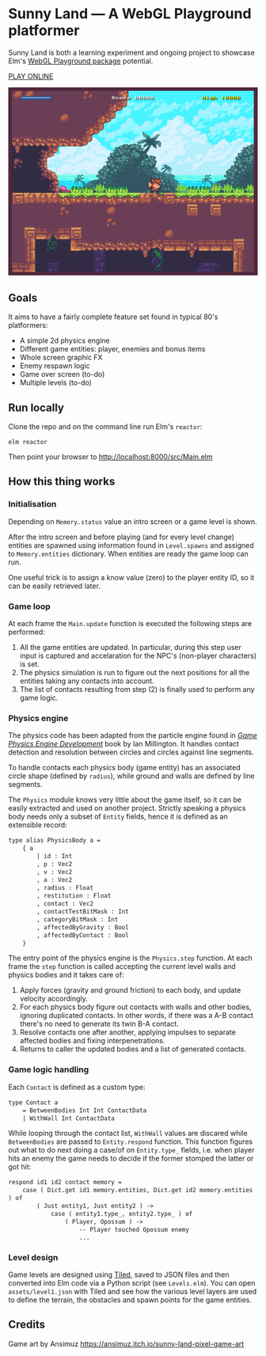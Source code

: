 # Sunny Land — A WebGL Playground platformer

Sunny Land is both a learning experiment and ongoing project to showcase Elm's [WebGL Playground package][1] potential.

[PLAY ONLINE][4]

![Sunny Land level](./assets/screenshot.png)

## Goals

It aims to have a fairly complete feature set found in typical 80's platformers:

- A simple 2d physics engine
- Different game entities: player, enemies and bonus items
- Whole screen graphic FX
- Enemy respawn logic
- Game over screen (to-do)
- Multiple levels (to-do)

## Run locally

Clone the repo and on the command line run Elm's `reactor`:

```
elm reactor
```

Then point your browser to <http://localhost:8000/src/Main.elm>

## How this thing works

### Initialisation

Depending on `Memory.status` value an intro screen or a game level is shown.

After the intro screen and before playing (and for every level change) entities are spawned using information found in `Level.spawns` and assigned to `Memory.entities` dictionary. When entities are ready the game loop can run.

One useful trick is to assign a know value (zero) to the player entity ID, so it can be easily retrieved later. 

### Game loop

At each frame the `Main.update` function is executed the following steps are performed:

1. All the game entities are updated. In particular, during this step user input is captured and accelaration for the NPC's (non-player characters) is set.
2. The physics simulation is run to figure out the next positions for all the entities taking any contacts into account.
3. The list of contacts resulting from step (2) is finally used to perform any game logic.

### Physics engine

The physics code has been adapted from the particle engine found in _[Game Physics Engine Development][2]_ book by Ian Millington. It handles contact detection and resolution between circles and circles against line segments.

To handle contacts each physics body (game entity) has an associated circle shape (defined by `radius`), while ground and walls are defined by line segments. 

The `Physics` module knows very little about the game itself, so it can be easily extracted and used on another project. Strictly speaking a physics body needs only a subset of `Entity` fields, hence it is defined as an extensible record:

```
type alias PhysicsBody a =
    { a
        | id : Int
        , p : Vec2
        , v : Vec2
        , a : Vec2
        , radius : Float
        , restitution : Float
        , contact : Vec2
        , contactTestBitMask : Int
        , categoryBitMask : Int
        , affectedByGravity : Bool
        , affectedByContact : Bool
    }
```

The entry point of the physics engine is the `Physics.step` function. At each frame the `step` function is called accepting the current level walls and physics bodies and it takes care of:

1. Apply forces (gravity and ground friction) to each body, and update velocity accordingly.
1. For each physics body figure out contacts with walls and other bodies, ignoring duplicated contacts. In other words, if there was a A-B contact there's no need to generate its twin B-A contact.
1. Resolve contacts one after another, applying impulses to separate affected bodies and fixing interpenetrations.
1. Returns to caller the updated bodies and a list of generated contacts.

### Game logic handling

Each `Contact` is defined as a custom type:

```
type Contact a
    = BetweenBodies Int Int ContactData
    | WithWall Int ContactData
```

While looping through the contact list, `WithWall` values are discared while `BetweenBodies` are passed to `Entity.respond` function. This function figures out what to do next doing a case/of on `Entity.type_` fields, i.e. when player hits an enemy the game needs to decide if the former stomped the latter or got hit:

```
respond id1 id2 contact memory =
    case ( Dict.get id1 memory.entities, Dict.get id2 memory.entities ) of
        ( Just entity1, Just entity2 ) ->
            case ( entity1.type_, entity2.type_ ) of
                ( Player, Opossum ) ->
                    -- Player touched Opossum enemy
                    ...
```

### Level design

Game levels are designed using [Tiled][3], saved to JSON files and then converted into Elm code via a Python script (see `Levels.elm`). You can open `assets/level1.json` with Tiled and see how the various level layers are used to define the terrain, the obstacles and spawn points for the game entities.

## Credits

Game art by Ansimuz <https://ansimuz.itch.io/sunny-land-pixel-game-art>

[1]: https://package.elm-lang.org/packages/justgook/webgl-playground/latest/
[2]: https://www.amazon.it/Game-Physics-Engine-Development-Commercial-Grade/dp/0123819768
[3]: https://www.mapeditor.org
[4]: https://lab.passiomatic.com/sunny-land/